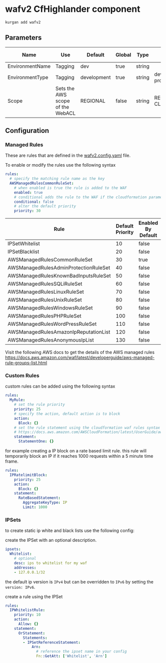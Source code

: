 # wafv2 CfHighlander component

```sh
kurgan add wafv2
```

## Parameters

| Name | Use | Default | Global | Type | Allowed Values |
| ---- | --- | ------- | ------ | ---- | -------------- |
| EnvironmentName | Tagging | dev | true | string
| EnvironmentType | Tagging | development | true | string | development / production
| Scope | Sets the AWS scope of the WebACL | REGIONAL | false | string | REGIONAL / CLOUDFRONT

## Configuration

### Managed Rules

These are rules that are defined in the [wafv2.config.yaml](wafv2.config.yaml) file.

To enable or modify the rules use the following syntax

```yml
rules:
  # specify the matching rule name as the key
  AWSManagedRulesCommonRuleSet:
    # when enabled is true the rule is added to the WAF
    enabled: true
    # conditional adds the rule to the WAF if the cloudformation parameter to enable the rule is set to 'true' at runtime
    conditional: false
    # alter the default priority
    priority: 30
```

| Rule | Default Priority | Enabled By Default | AWS Managed |
| ---- | ---------------- | ------------------ | ----------- |
| IPSetWhitelist | 10 | false | false |
| IPSetBlacklist | 20 | false | false |
| AWSManagedRulesCommonRuleSet | 30 | true | true |
| AWSManagedRulesAdminProtectionRuleSet | 40 | false | true |
| AWSManagedRulesKnownBadInputsRuleSet | 50 | false | true |
| AWSManagedRulesSQLiRuleSet | 60 | false | true |
| AWSManagedRulesLinuxRuleSet | 70 | false | true |
| AWSManagedRulesUnixRuleSet | 80 | false | true |
| AWSManagedRulesWindowsRuleSet | 90 | false | true |
| AWSManagedRulesPHPRuleSet | 100 | false | true |
| AWSManagedRulesWordPressRuleSet | 110 | false | true |
| AWSManagedRulesAmazonIpReputationList | 120 | false | true |
| AWSManagedRulesAnonymousIpList | 130 | false | true |

Visit the following AWS docs to get the details of the AWS managed rules
https://docs.aws.amazon.com/waf/latest/developerguide/aws-managed-rule-groups-list.html

### Custom Rules

custom rules can be added using the following syntax

```yaml
rules:
  MyRule:
    # set the rule priority
    priority: 25
    # specify the action, default action is to block
    action:
      Block: {}
    # set the rule statement using the cloudformation waf rules syntax
    # https://docs.aws.amazon.com/AWSCloudFormation/latest/UserGuide/aws-properties-wafv2-webacl-statementone.html
    statement:
      StatementOne: {}
```

for example creating a IP block on a rate based limit rule.
this rule will temporarily block an IP if it reaches 1000 requests within a 5 minute time frame.

```yaml
rules:
  IPRatelimitBlock:
    priority: 25
    action:
      Block: {}
    statement:
      RateBasedStatement:
        AggregateKeyType: IP
        Limit: 1000
```

### IPSets

to create static ip white and black lists use the following config:

create the IPSet with an optional description. 

```yaml
ipsets:
  Whitelist:
    # optional
    desc: ips to whitelist for my waf
    addresses:
    - 127.0.0.1/32
```
the default ip version is `IPv4` but can be overridden to `IPv6` by setting the `version: IPv6`.

create a rule using the IPSet

```yaml
rules:
  IPWhitelistRule:
    priority: 10
    action:
      Allow: {}
    statement: 
      OrStatement:
        Statements:
        - IPSetReferenceStatement:
            Arn: 
              # reference the ipset name in your config
              Fn::GetAtt: ['Whitelist', 'Arn']
```
